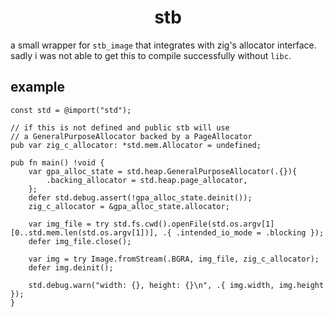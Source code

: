 <h1 align="center">stb</h1>

a small wrapper for `stb_image` that integrates with zig's allocator interface. sadly i was not able to get this to compile successfully without `libc`.

## example
```zig
const std = @import("std");

// if this is not defined and public stb will use
// a GeneralPurposeAllocator backed by a PageAllocator 
pub var zig_c_allocator: *std.mem.Allocator = undefined;

pub fn main() !void {
    var gpa_alloc_state = std.heap.GeneralPurposeAllocator(.{}){
        .backing_allocator = std.heap.page_allocator,
    };
    defer std.debug.assert(!gpa_alloc_state.deinit());
    zig_c_allocator = &gpa_alloc_state.allocator;

    var img_file = try std.fs.cwd().openFile(std.os.argv[1][0..std.mem.len(std.os.argv[1])], .{ .intended_io_mode = .blocking });
    defer img_file.close();

    var img = try Image.fromStream(.BGRA, img_file, zig_c_allocator);
    defer img.deinit();

    std.debug.warn("width: {}, height: {}\n", .{ img.width, img.height });
}

```